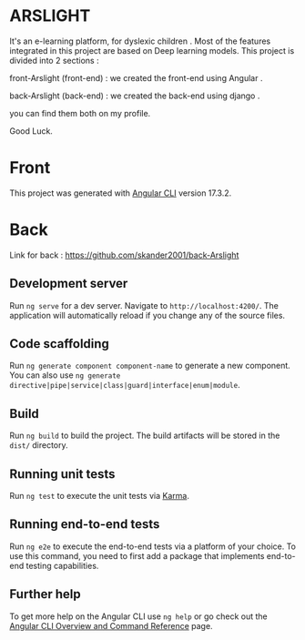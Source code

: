 # ARSLIGHT 
It's an e-learning platform, for dyslexic children .
Most of the features integrated in this project are based on Deep learning models. 
This project is divided into 2 sections : 

front-Arslight (front-end) : we created the front-end using Angular . 

back-Arslight (back-end) : we created the back-end using django .

you can find them both on my profile. 

Good Luck.


# Front

This project was generated with [Angular CLI](https://github.com/angular/angular-cli) version 17.3.2.


# Back
Link for back : https://github.com/skander2001/back-Arslight

## Development server

Run `ng serve` for a dev server. Navigate to `http://localhost:4200/`. The application will automatically reload if you change any of the source files.

## Code scaffolding

Run `ng generate component component-name` to generate a new component. You can also use `ng generate directive|pipe|service|class|guard|interface|enum|module`.

## Build

Run `ng build` to build the project. The build artifacts will be stored in the `dist/` directory.

## Running unit tests

Run `ng test` to execute the unit tests via [Karma](https://karma-runner.github.io).

## Running end-to-end tests

Run `ng e2e` to execute the end-to-end tests via a platform of your choice. To use this command, you need to first add a package that implements end-to-end testing capabilities.

## Further help

To get more help on the Angular CLI use `ng help` or go check out the [Angular CLI Overview and Command Reference](https://angular.io/cli) page.
